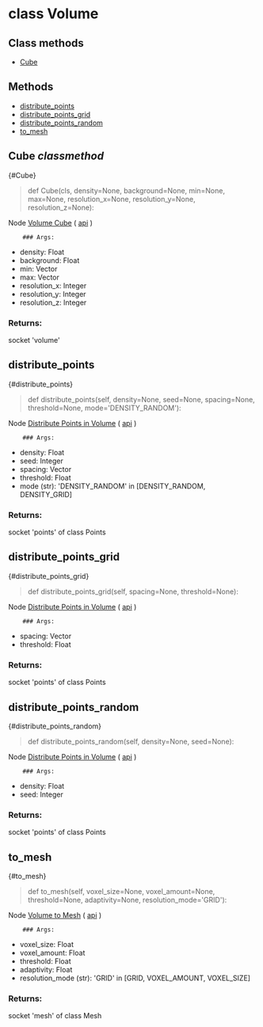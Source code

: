 # class Volume


## Class methods

- [Cube](#Cube-classmethod)


## Methods

- [distribute_points](#distribute_points)
- [distribute_points_grid](#distribute_points_grid)
- [distribute_points_random](#distribute_points_random)
- [to_mesh](#to_mesh)

## Cube *classmethod*

{#Cube}

> def Cube(cls, density=None, background=None, min=None, max=None, resolution_x=None, resolution_y=None, resolution_z=None):

Node [Volume Cube](https://docs.blender.org/manual/en/latest/modeling/geometry_nodes/volume/volume_cube.html) ( [api](https://docs.blender.org/api/current/bpy.types.GeometryNodeVolumeCube.html) )

        ### Args:
- density: Float
- background: Float
- min: Vector
- max: Vector
- resolution_x: Integer
- resolution_y: Integer
- resolution_z: Integer

### Returns:

  socket 'volume'

## distribute_points

{#distribute_points}

> def distribute_points(self, density=None, seed=None, spacing=None, threshold=None, mode='DENSITY_RANDOM'):

Node [Distribute Points in Volume](https://docs.blender.org/manual/en/latest/modeling/geometry_nodes/point/distribute_points_in_volume.html) ( [api](https://docs.blender.org/api/current/bpy.types.GeometryNodeDistributePointsInVolume.html) )

        ### Args:
- density: Float
- seed: Integer
- spacing: Vector
- threshold: Float
- mode (str): 'DENSITY_RANDOM' in [DENSITY_RANDOM, DENSITY_GRID]

### Returns:

  socket 'points' of class Points

## distribute_points_grid

{#distribute_points_grid}

> def distribute_points_grid(self, spacing=None, threshold=None):

Node [Distribute Points in Volume](https://docs.blender.org/manual/en/latest/modeling/geometry_nodes/point/distribute_points_in_volume.html) ( [api](https://docs.blender.org/api/current/bpy.types.GeometryNodeDistributePointsInVolume.html) )

        ### Args:
- spacing: Vector
- threshold: Float

### Returns:

  socket 'points' of class Points

## distribute_points_random

{#distribute_points_random}

> def distribute_points_random(self, density=None, seed=None):

Node [Distribute Points in Volume](https://docs.blender.org/manual/en/latest/modeling/geometry_nodes/point/distribute_points_in_volume.html) ( [api](https://docs.blender.org/api/current/bpy.types.GeometryNodeDistributePointsInVolume.html) )

        ### Args:
- density: Float
- seed: Integer

### Returns:

  socket 'points' of class Points

## to_mesh

{#to_mesh}

> def to_mesh(self, voxel_size=None, voxel_amount=None, threshold=None, adaptivity=None, resolution_mode='GRID'):

Node [Volume to Mesh](https://docs.blender.org/manual/en/latest/modeling/geometry_nodes/volume/volume_to_mesh.html) ( [api](https://docs.blender.org/api/current/bpy.types.GeometryNodeVolumeToMesh.html) )

        ### Args:
- voxel_size: Float
- voxel_amount: Float
- threshold: Float
- adaptivity: Float
- resolution_mode (str): 'GRID' in [GRID, VOXEL_AMOUNT, VOXEL_SIZE]

### Returns:

  socket 'mesh' of class Mesh

